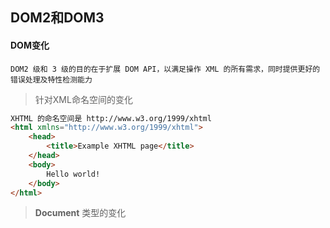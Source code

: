 ## DOM2和DOM3

#### DOM变化

```
DOM2 级和 3 级的目的在于扩展 DOM API，以满足操作 XML 的所有需求，同时提供更好的错误处理及特性检测能力
```

> 针对XML命名空间的变化

```html
XHTML 的命名空间是 http://www.w3.org/1999/xhtml
<html xmlns="http://www.w3.org/1999/xhtml"> 
    <head> 
        <title>Example XHTML page</title> 
    </head> 
    <body> 
        Hello world! 
    </body> 
</html>
```

>  **Document** 类型的变化
